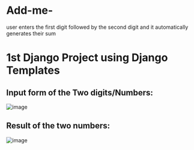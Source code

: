 # Add-me-
user enters the first digit followed by the second digit and it automatically generates their sum 
# 1st Django Project using Django Templates 

## Input form of the Two digits/Numbers: 
![image](https://github.com/watchout254/Add-me-/assets/88248852/20cd23aa-a890-4778-b3df-76b7119c4bff)

## Result of the two numbers:
![image](https://github.com/watchout254/Add-me-/assets/88248852/7a8f88d7-8fa5-4b37-b860-916a26bdef20)
